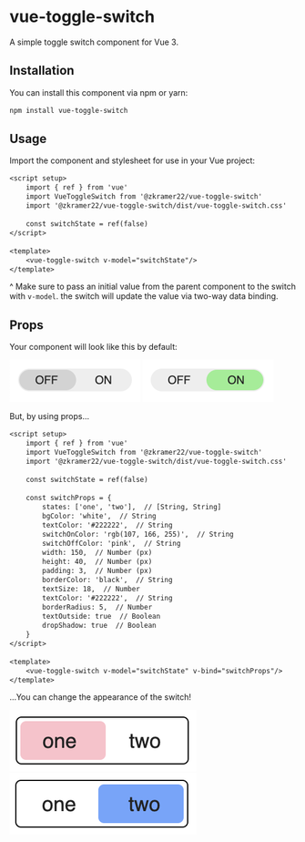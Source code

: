 # vue-toggle-switch

A simple toggle switch component for Vue 3.

## Installation

You can install this component via npm or yarn:

```bash
npm install vue-toggle-switch
```

## Usage

Import the component and stylesheet for use in your Vue project:

```vue
<script setup>
    import { ref } from 'vue'
    import VueToggleSwitch from '@zkramer22/vue-toggle-switch'
    import '@zkramer22/vue-toggle-switch/dist/vue-toggle-switch.css'

    const switchState = ref(false)
</script>

<template>
    <vue-toggle-switch v-model="switchState"/>
</template>
```

^ Make sure to pass an initial value from the parent component to the switch with `v-model`. the switch will update the value via two-way data binding.


## Props

Your component will look like this by default:

<picture>
  <img alt="Image Alt Text" src="/img/default-off.png">
</picture>
<picture>
  <img alt="Image Alt Text" src="/img/default-on.png">
</picture>

But, by using props...

```vue
<script setup>
    import { ref } from 'vue'
    import VueToggleSwitch from '@zkramer22/vue-toggle-switch'
    import '@zkramer22/vue-toggle-switch/dist/vue-toggle-switch.css'

    const switchState = ref(false)

    const switchProps = {
        states: ['one', 'two'],  // [String, String]
        bgColor: 'white',  // String
        textColor: '#222222',  // String
        switchOnColor: 'rgb(107, 166, 255)',  // String
        switchOffColor: 'pink',  // String
        width: 150,  // Number (px)
        height: 40,  // Number (px)
        padding: 3,  // Number (px)
        borderColor: 'black',  // String
        textSize: 18,  // Number
        textColor: '#222222',  // String
        borderRadius: 5,  // Number
        textOutside: true  // Boolean
        dropShadow: true  // Boolean
    }
</script>

<template>
    <vue-toggle-switch v-model="switchState" v-bind="switchProps"/>
</template>
```

...You can change the appearance of the switch!

<picture>
  <img alt="Image Alt Text" src="/img/props-off.png">
</picture>
<picture>
  <img alt="Image Alt Text" src="/img/props-on.png">
</picture>
